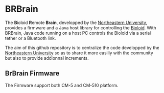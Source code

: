 BRBrain
=======

The **B**ioloid **R**emote **Brain**, developped by the [Northeastern University][], provides a firmware and a Java host library for controlling the [Bioloid][]. 
With BRBrain, Java code running on a host PC controls the Bioloid via a serial tether or a Bluetooth link.

The aim of this github repository is to centralize the code developped by the [Northeastern University][] so as to share it more easilly with the community but also to provide addionnal increments.

## BrBrain Firmware

The Firmware support both CM-5 and CM-510 platform.

[Northeastern University]: http://www.ccs.neu.edu/research/gpc/BRBrain/ "Northeastern University"
[Bioloid]: http://www.robotis.com/xe/bioloid_en "Bioloid"